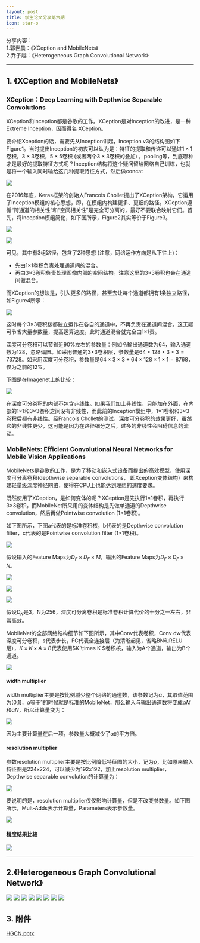 ```yaml
---
layout: post
title: 学生论文分享第六期
icon: star-o
---
```


分享内容：   
1.郭世晨：《XCeption and MobileNets》  
2.乔子越：《Heterogeneous Graph Convolutional Network》 

---

## 1. 《XCeption and MobileNets》
### XCeption：Deep Learning with Depthwise Separable Convolutions
XCeption和Inception都是谷歌的工作。XCeption是对Inception的改进，是一种 Extreme Inception，因而得名 XCeption。

要介绍Xception的话，需要先从Inception讲起，Inception v3的结构图如下Figure1。当时提出Inception的初衷可以认为是：特征的提取和传递可以通过$1\times1$卷积，$3\times3$卷积，$5\times5$卷积 (或者两个$3\times3$卷积的叠加) ，pooling等，到底哪种才是最好的提取特征方式呢？Inception结构将这个疑问留给网络自己训练，也就是将一个输入同时输给这几种提取特征方式，然后做concat

![](/img/presentation/2019-06-10/15534985938870.jpg)



在2016年底，Keras框架的创始人Francois Chollet提出了XCeption架构，它运用了Inception模组的核心思想，即，在模组内构建更多、更细的路径。XCeption遵循“跨通道的相关性”和“空间相关性”是完全可分离的，最好不要联合映射它们。首先，将Inception模组简化，如下图所示，Figure2其实等价于Figure3。

![](/img/presentation/2019-06-10/15534986739803.jpg)






![](/img/presentation/2019-06-10/15534987627188.jpg) 




可见，其中有3组路径，包含了2种思想 (注意，网络运作方向是从下往上)：
* 先由1$\times$1卷积负责处理通道间的混合。
* 再由3$\times$3卷积负责处理图像内部的空间结构。注意这里的3$\times$3卷积也会在通道间做混合。

而XCeption的想法是，引入更多的路径，甚至去让每个通道都拥有1条独立路径，如Figure4所示：

![](/img/presentation/2019-06-10/15534991760930.jpg)

这时每个3$\times$3卷积核都独立运作在各自的通道中，不再负责在通道间混合。这无疑可节省大量参数量，提高运算速度。此时通道混合就完全由1$\times$1责。

深度可分卷积可以节省近90%左右的参数量：例如令输出通道数为64，输入通道数为128，忽略偏置。如采用普通的3$\times$3卷积层，参数量是$64\times128\times3\times3=73728$。如采用深度可分卷积，参数量是$64\times3\times3+64\times128\times1\times1=8768$，仅为之前的12%。

下图是在Imagenet上的比较：

![](/img/presentation/2019-06-10/15601426316488.jpg)




在深度可分卷积的内部不包含非线性。如果我们加上非线性，只能加在外面，在内部的1$\times$1和3$\times$3卷积之间没有非线性，而此前的Inception模组中，1$\times$1卷积和3$\times$3卷积后都有非线性。经Francois Chollet的测试，深度可分卷积的效果更好，虽然它的非线性更少，这可能是因为在路径细分之后，过多的非线性会阻碍信息的流动。


<!--目前在一些深度学习框架中，已有深度可分卷积，实际使用时与上图有个区别，在深度可分卷积中，是先执行3$\times$3卷积，再执行1$\times$1卷积。

包括后来的MobileNet都是先做单通道的Depthwise convolution，然后再做Pointwise convolution(1$\times$1卷积)。-->






### MobileNets: Efficient Convolutional Neural Networks for Mobile Vision Applications

MobileNets是谷歌的工作，是为了移动和嵌入式设备而提出的高效模型，使用深度可分离卷积(depthwise separable convolutions， 即Xception变体结构）来构建轻量级深度神经网络，使得在CPU上也能达到理想的速度要求。

既然使用了XCeption，是如何变体的呢？XCeption是先执行1$\times$1卷积，再执行3$\times$3卷积，而MobileNet所采用的变体结构是先做单通道的Depthwise convolution，然后再做Pointwise convolution (1$\times$1卷积)。

如下图所示，下图a代表的是标准卷积核，b代表的是Depthwise convolution filter，c代表的是Pointwise convolution filter (1$\times$1卷积)。

![](/img/presentation/2019-06-10/15535737674722.jpg)


假设输入的Feature Maps为$D_F \times D_F \times M$，输出的Feature Maps为$D_F \times D_F \times N$。

![](/img/presentation/2019-06-10/15535742025510.jpg)

![](/img/presentation/2019-06-10/15535742208199.jpg)

![](/img/presentation/2019-06-10//15535742421474.jpg)

假设$D_K$是3，N为256，深度可分离卷积是标准卷积计算代价的十分之一左右，非常高效。

MobileNet的全部网络结构细节如下图所示，其中Conv代表卷积，Conv dw代表深度可分卷积，s代表步长，FC代表全连接层（为清晰起见，省略BN和RELU层），$K \times K \times A \times B$代表使用$K \times K $卷积核，输入为A个通道，输出为B个通道。

![](/img/presentation/2019-06-10/15535995985645.jpg)



#### width multiplier
width multiplier主要是按比例减少整个网络的通道数，该参数记为$\alpha$，其取值范围为(0,1]，$\alpha$等于1的时候就是标准的MobileNet，那么输入与输出通道数将变成$\alpha M$和$\alpha N$，所以计算量变为：

![](/img/presentation/2019-06-10/15536015855921.jpg)

因为主要计算量在后一项，参数量大概减少了$\alpha$的平方倍。

#### resolution multiplier

参数resolution multiplier主要是按比例降低特征图的大小，记为$\rho$，比如原来输入特征图是224x224，可以减少为192x192，加上resolution multiplier，Depthwise separable convolution的计算量为：


![](/img/presentation/2019-06-10/15536066228217.jpg)

要说明的是，resolution multiplier仅仅影响计算量，但是不改变参数量。如下图所示，Mult-Adds表示计算量，Parameters表示参数量。

![](/img/presentation/2019-06-10/15536067230306.jpg)


####  精度结果比较


![](/img/presentation/2019-06-10/15536070402034.jpg)


<!--# MobileNet V2
MobileNet V1遗留的问题：
* MobileNet V1的结构其实非常简单，论文里是一个非常复古的直筒结构，类似于VGG一样。这种结构的性价比其实不高，后续一系列的resnet，densenet等结构已经证明通过复用图像特征，使用concat/elementwise addition等操作进行融合，能极大提升网络的性价比。
* Depthwise Separable Convolution 确实大大降低了计算量，并且再性能上也十分接近于标准卷积。但是实际使用的时候，我们发现Depthwise部分的kernel比较容易训废掉：训练完之后发现Depthwise训出来的kernel有不少是空的。当时我们认为，Depthwise每个kernel dim相对于普通Conv要小得多，过小的kernel_dim, 加上ReLU的激活影响下，使得神经元输出很容易变为0，所以就学废了。ReLU对于0的输出的梯度为0，所以一旦陷入0输出，就没法恢复了。我们还发现，这个问题在定点化低精度训练的时候会进一步放大。

MobileNet V2的创新点
* Inverted Residual Block: MobileNet V1没有利用著名的resnet，由于resnet的有效性，如果利用上resnet可能会得到精度上的极大提升。-->

---

## 2.《Heterogeneous Graph Convolutional Network》
![](/img/presentation/2019-06-10/1.JPG)
![](/img/presentation/2019-06-10/2.JPG)
![](/img/presentation/2019-06-10/3.JPG)
![](/img/presentation/2019-06-10/4.JPG)
![](/img/presentation/2019-06-10/5.JPG)
![](/img/presentation/2019-06-10/6.JPG)
![](/img/presentation/2019-06-10/7.JPG)
![](/img/presentation/2019-06-10/8.JPG)
 
## 3. 附件
[HGCN.pptx](/img/presentation/2019-06-10/HGCN.pptx) 
